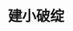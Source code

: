 ---
layout: default
comments: true
title: 建小破绽
description: 终于想起来学习了 # Add post description (optional)
img: yuno.jpg # Add image post (optional)
tags: [里程碑, 记事]
---
